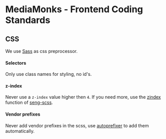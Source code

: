 # MediaMonks - Frontend Coding Standards

## CSS

We use [Sass](https://sass-lang.com/) as css preprocessor.

#### Selectors
Only use class names for styling, no id's.

#### z-index
Never use a `z-index` value higher then `4`. If you need more, use the [zindex](https://github.com/mediamonks/seng-scss/blob/master/utils/function/_zindex.scss) function of [seng-scss](https://www.npmjs.com/package/seng-scss).

#### Vendor prefixes
Never add vendor prefixes in the scss, use [autoprefixer](https://github.com/postcss/autoprefixer) to add them automatically. 